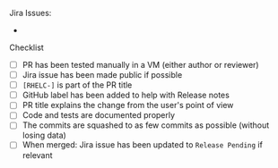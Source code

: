 <!-- Write a description of what the PR solves and how -->

<!-- Link to relevant Red Hat Jira issues -->
Jira Issues:

-

Checklist

- [ ] PR has been tested manually in a VM (either author or reviewer)
- [ ] Jira issue has been made public if possible
- [ ] `[RHELC-]` is part of the PR title <!-- For a proper sync with Jira -->
- [ ] GitHub label has been added to help with Release notes <!-- enhancement, bug-fix, no-changelog, security-hardening, breaking-change, test-coverage-enhancement -->
- [ ] PR title explains the change from the user's point of view
- [ ] Code and tests are documented properly
- [ ] The commits are squashed to as few commits as possible (without losing data) <!-- The commits can be squashed to 1 commit, but then we might lose data regarding moving something to a new file and then refactoring for example. Hence squash without losing data -->
- [ ] When merged: Jira issue has been updated to `Release Pending` if relevant
